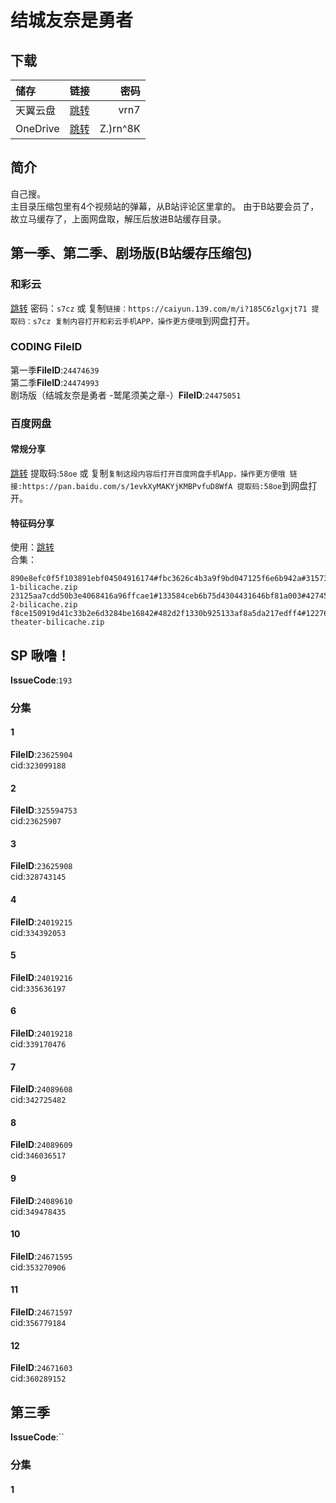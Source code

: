 # 结城友奈是勇者
## 下载

储存 | 链接 | 密码
:----------- | :-----------: | -----------:
 天翼云盘 | [跳转](https://cloud.189.cn/t/uYJveuaMfE73) | vrn7 
 OneDrive | [跳转](https://xrzcloud-my.sharepoint.com/:f:/g/personal/xrz_xrzyun_ml/EkDCC5FV0IJBtiS8kucm2tQB6mfDbJJTx3e3XriAZgEIhw?e=QBUiYS) | Z.)rn^8K 

## 简介
自己搜。  
主目录压缩包里有4个视频站的弹幕，从B站评论区里拿的。
由于B站要会员了，故立马缓存了，上面网盘取，解压后放进B站缓存目录。    

## 第一季、第二季、剧场版(B站缓存压缩包)
### 和彩云
[跳转](https://caiyun.139.com/m/i?185C6zlgxjt71) 密码：`s7cz` 或 复制`链接：https://caiyun.139.com/m/i?185C6zlgxjt71 提取码：s7cz 复制内容打开和彩云手机APP，操作更方便哦`到网盘打开。  
### CODING FileID
第一季**FileID**:`24474639`  
第二季**FileID**:`24474993`  
剧场版（结城友奈是勇者 -鹫尾须美之章-）**FileID**:`24475051`  
### 百度网盘
#### 常规分享
[跳转](https://pan.baidu.com/s/1evkXyMAKYjKMBPvfuD8WfA) 提取码:`58oe` 或 复制`复制这段内容后打开百度网盘手机App，操作更方便哦 链接:https://pan.baidu.com/s/1evkXyMAKYjKMBPvfuD8WfA 提取码:58oe`到网盘打开。  
#### 特征码分享
使用：[跳转](https://baidu.kinh.cc/?Share_APASS_Parsing)  
合集：  

```
890e8efc0f5f103891ebf04504916174#fbc3626c4b3a9f9bd047125f6e6b942a#3157305540#yuyuyu-1-bilicache.zip
23125aa7cdd50b3e4068416a96ffcae1#133584ceb6b75d4304431646bf81a003#4274588817#yuyuyu-2-bilicache.zip
f8ce150919d41c33b2e6d3284be16842#482d2f1330b925133af8a5da217edff4#1227642330#yuyuyu-theater-bilicache.zip
```

## SP 啾噜！
**IssueCode**:`193`  
### 分集
#### 1
**FileID**:`23625904`  
cid:`323099188`  
#### 2
**FileID**:`325594753`  
cid:`23625907`  
#### 3
**FileID**:`23625908`  
cid:`328743145`  
#### 4
**FileID**:`24019215`  
cid:`334392053`  
#### 5
**FileID**:`24019216`  
cid:`335636197`  
#### 6
**FileID**:`24019218`  
cid:`339170476`  
#### 7
**FileID**:`24089608`  
cid:`342725482`  
#### 8
**FileID**:`24089609`  
cid:`346036517`  
#### 9
**FileID**:`24089610`  
cid:`349478435`  
#### 10
**FileID**:`24671595`  
cid:`353270906`  
#### 11
**FileID**:`24671597`  
cid:`356779184`  
#### 12
**FileID**:`24671603`  
cid:`360289152`  

## 第三季
**IssueCode**:``  
### 分集
#### 1
